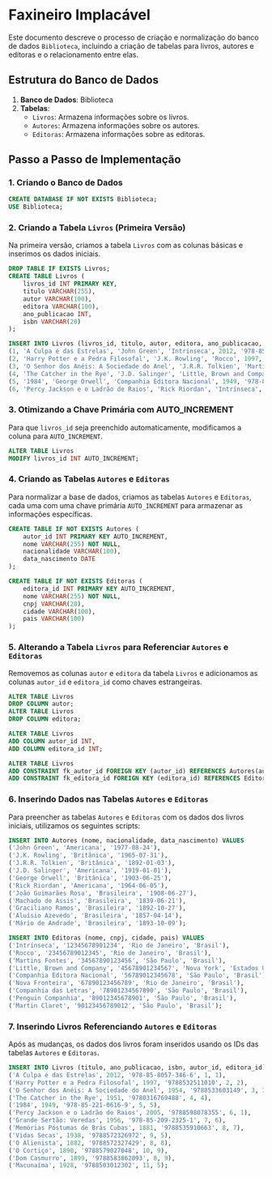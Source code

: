 # Faxineiro Implacável

Este documento descreve o processo de criação e normalização do banco de dados `Biblioteca`, incluindo a criação de tabelas para livros, autores e editoras e o relacionamento entre elas.

## Estrutura do Banco de Dados

1. **Banco de Dados**: Biblioteca
2. **Tabelas**:
   - `Livros`: Armazena informações sobre os livros.
   - `Autores`: Armazena informações sobre os autores.
   - `Editoras`: Armazena informações sobre as editoras.

## Passo a Passo de Implementação

### 1. Criando o Banco de Dados

```sql
CREATE DATABASE IF NOT EXISTS Biblioteca;
USE Biblioteca;
```

### 2. Criando a Tabela `Livros` (Primeira Versão)

Na primeira versão, criamos a tabela `Livros` com as colunas básicas e inserimos os dados iniciais.

```sql
DROP TABLE IF EXISTS Livros;
CREATE TABLE Livros (
    livros_id INT PRIMARY KEY,
    titulo VARCHAR(255),
    autor VARCHAR(100),
    editora VARCHAR(100),
    ano_publicacao INT,
    isbn VARCHAR(20)
);

INSERT INTO Livros (livros_id, titulo, autor, editora, ano_publicacao, isbn) VALUES 
(1, 'A Culpa é das Estrelas', 'John Green', 'Intrínseca', 2012, '978-85-8057-346-6'),
(2, 'Harry Potter e a Pedra Filosofal', 'J.K. Rowling', 'Rocco', 1997, '9788532511010'),
(3, 'O Senhor dos Anéis: A Sociedade do Anel', 'J.R.R. Tolkien', 'Martins Fontes', 1954, '9788533603149'),
(4, 'The Catcher in the Rye', 'J.D. Salinger', 'Little, Brown and Company', '1951', '9780316769488'),
(5, '1984', 'George Orwell', 'Companhia Editora Nacional', 1949, '978-85-221-0616-9'),
(6, 'Percy Jackson e o Ladrão de Raios', 'Rick Riordan', 'Intrínseca', 2005, '9788598078355');
```

### 3. Otimizando a Chave Primária com AUTO_INCREMENT

Para que `livros_id` seja preenchido automaticamente, modificamos a coluna para `AUTO_INCREMENT`.

```sql
ALTER TABLE Livros 
MODIFY livros_id INT AUTO_INCREMENT;
```

### 4. Criando as Tabelas `Autores` e `Editoras`

Para normalizar a base de dados, criamos as tabelas `Autores` e `Editoras`, cada uma com uma chave primária `AUTO_INCREMENT` para armazenar as informações específicas.

```sql
CREATE TABLE IF NOT EXISTS Autores (
    autor_id INT PRIMARY KEY AUTO_INCREMENT,
    nome VARCHAR(255) NOT NULL,
    nacionalidade VARCHAR(100),
    data_nascimento DATE
);

CREATE TABLE IF NOT EXISTS Editoras (
    editora_id INT PRIMARY KEY AUTO_INCREMENT,
    nome VARCHAR(255) NOT NULL,
    cnpj VARCHAR(20),
    cidade VARCHAR(100),
    pais VARCHAR(100)
);
```

### 5. Alterando a Tabela `Livros` para Referenciar `Autores` e `Editoras`

Removemos as colunas `autor` e `editora` da tabela `Livros` e adicionamos as colunas `autor_id` e `editora_id` como chaves estrangeiras.

```sql
ALTER TABLE Livros
DROP COLUMN autor;
ALTER TABLE Livros
DROP COLUMN editora;

ALTER TABLE Livros
ADD COLUMN autor_id INT,
ADD COLUMN editora_id INT;

ALTER TABLE Livros
ADD CONSTRAINT fk_autor_id FOREIGN KEY (autor_id) REFERENCES Autores(autor_id),
ADD CONSTRAINT fk_editora_id FOREIGN KEY (editora_id) REFERENCES Editoras(editora_id);
```

### 6. Inserindo Dados nas Tabelas `Autores` e `Editoras`

Para preencher as tabelas `Autores` e `Editoras` com os dados dos livros iniciais, utilizamos os seguintes scripts:

```sql
INSERT INTO Autores (nome, nacionalidade, data_nascimento) VALUES
('John Green', 'Americana', '1977-08-24'),
('J.K. Rowling', 'Britânica', '1965-07-31'),
('J.R.R. Tolkien', 'Britânica', '1892-01-03'),
('J.D. Salinger', 'Americana', '1919-01-01'),
('George Orwell', 'Britânica', '1903-06-25'),
('Rick Riordan', 'Americana', '1964-06-05'),
('João Guimarães Rosa', 'Brasileira', '1908-06-27'),
('Machado de Assis', 'Brasileira', '1839-06-21'),
('Graciliano Ramos', 'Brasileira', '1892-10-27'),
('Aluísio Azevedo', 'Brasileira', '1857-04-14'),
('Mário de Andrade', 'Brasileira', '1893-10-09');

INSERT INTO Editoras (nome, cnpj, cidade, pais) VALUES
('Intrínseca', '12345678901234', 'Rio de Janeiro', 'Brasil'),
('Rocco', '23456789012345', 'Rio de Janeiro', 'Brasil'),
('Martins Fontes', '34567890123456', 'São Paulo', 'Brasil'),
('Little, Brown and Company', '45678901234567', 'Nova York', 'Estados Unidos'),
('Companhia Editora Nacional', '56789012345678', 'São Paulo', 'Brasil'),
('Nova Fronteira', '67890123456789', 'Rio de Janeiro', 'Brasil'),
('Companhia das Letras', '78901234567890', 'São Paulo', 'Brasil'),
('Penguin Companhia', '89012345678901', 'São Paulo', 'Brasil'),
('Martin Claret', '90123456789012', 'São Paulo', 'Brasil');
```

### 7. Inserindo Livros Referenciando `Autores` e `Editoras`

Após as mudanças, os dados dos livros foram inseridos usando os IDs das tabelas `Autores` e `Editoras`.

```sql
INSERT INTO Livros (titulo, ano_publicacao, isbn, autor_id, editora_id) VALUES 
('A Culpa é das Estrelas', 2012, '978-85-8057-346-6', 1, 1),
('Harry Potter e a Pedra Filosofal', 1997, '9788532511010', 2, 2),
('O Senhor dos Anéis: A Sociedade do Anel', 1954, '9788533603149', 3, 3),
('The Catcher in the Rye', 1951, '9780316769488', 4, 4),
('1984', 1949, '978-85-221-0616-9', 5, 5),
('Percy Jackson e o Ladrão de Raios', 2005, '9788598078355', 6, 1),
('Grande Sertão: Veredas', 1956, '978-85-209-2325-1', 7, 6),
('Memórias Póstumas de Brás Cubas', 1881, '9788535910663', 8, 7),
('Vidas Secas', 1938, '9788572326972', 9, 5),
('O Alienista', 1882, '9788572327429', 8, 8),
('O Cortiço', 1890, '9788579027048', 10, 9),
('Dom Casmurro', 1899, '9788583862093', 8, 9),
('Macunaíma', 1928, '9788503012302', 11, 5);
```

